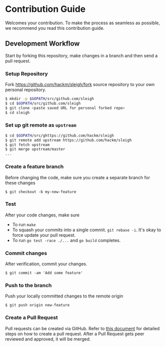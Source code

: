 # Contribution Guide

Welcomes your contribution. To make the process as seamless as possible, we recommend you read this contribution guide.

## Development Workflow

Start by forking this repository, make changes in a branch and then send a pull request.

### Setup Repository
Fork https://github.com/hackm/sleigh/fork source repository to your own personal repository.

```sh
$ mkdir -p $GOPATH/src/github.com/sleigh
$ cd $GOPATH/src/github.com/sleigh
$ git clone <paste saved URL for personal forked repo>
$ cd sleigh
```

### Set up git remote as ``upstream``
```sh
$ cd $GOPATH/src/ghttps://github.com/hackm/sleigh
$ git remote add upstream https://github.com/hackm/sleigh
$ git fetch upstream
$ git merge upstream/master
...
```

### Create a feature branch
Before changing the code, make sure you create a separate branch for these changes

```
$ git checkout -b my-new-feature
```

### Test
After your code changes, make sure

- To run `make`
- To squash your commits into a single commit. `git rebase -i`. It's okay to force update your pull request.
- To run `go test -race ./...` and `go build` completes.

### Commit changes
After verification, commit your changes.

```
$ git commit -am 'Add some feature'
```

### Push to the branch
Push your locally committed changes to the remote origin
```
$ git push origin new-feature
```

### Create a Pull Request
Pull requests can be created via GitHub. Refer to [this document](https://help.github.com/articles/creating-a-pull-request/) for detailed steps on how to create a pull request. After a Pull Request gets peer reviewed and approved, it will be merged.
